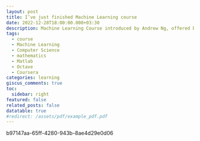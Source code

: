 ```yaml
---
layout: post
title: I’ve just finished Machine Learning course
date: 2022-12-28T18:00:00.000+03:30
description: Machine Learning Course introduced by Andrew Ng, offered by 
tags:
  - course
  - Machine Learning
  - Computer Science
  - mathematics
  - Matlab
  - Octave
  - Coursera
categories: learning
giscus_comments: true
toc:
  sidebar: right
featured: false
related_posts: false
datatable: true
#redirect: /assets/pdf/example_pdf.pdf
---
```

b97147aa-65ff-4280-943b-8ae4d29e0d06
